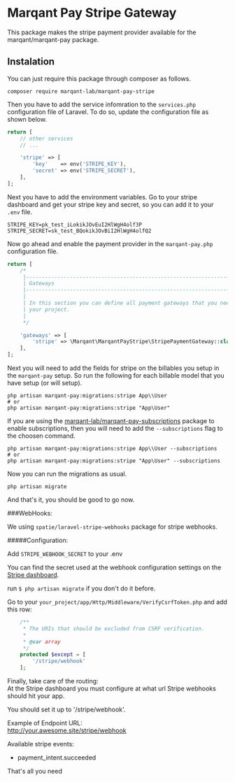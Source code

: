 # Marqant Pay Stripe Gateway

This package makes the stripe payment provider available for the marqant/marqant-pay package.

## Instalation

You can just require this package through composer as follows.

```shell script
composer require marqant-lab/marqant-pay-stripe
```

Then you have to add the service infomration to the `services.php` configuration file of Laravel. To do so, update
 the configuration file as shown below.
 
```php
return [
    // other services
    // ...

    'stripe' => [
        'key'    => env('STRIPE_KEY'),
        'secret' => env('STRIPE_SECRET'),
    ],
];
```

Next you have to add the environment variables. Go to your stripe dashboard and get your stripe key and secret, so
 you can add it to your `.env` file.

```dotenv
STRIPE_KEY=pk_test_iLokikJOvEuI2HlWgH4olf3P
STRIPE_SECRET=sk_test_BQokikJOvBiI2HlWgH4olfQ2
```

Now go ahead and enable the payment provider in the `marqant-pay.php` configuration file.

```php
return [
    /*
     |--------------------------------------------------------------------------
     | Gateways
     |--------------------------------------------------------------------------
     |
     | In this section you can define all payment gateways that you need for
     | your project.
     |
     */

    'gateways' => [
        'stripe' => \Marqant\MarqantPayStripe\StripePaymentGateway::class,
    ],
];
```

Next you will need to add the fields for stripe on the billables you setup in the `marqant-pay` setup. So run the
 following for each billable model that you have setup (or will setup).
 
```shell script
php artisan marqant-pay:migrations:stripe App\\User
# or
php artisan marqant-pay:migrations:stripe "App\User"
```

If you are using the [marqant-lab/marqant-pay-subscriptions](https://github.com/marqant-lab/marqant-pay-subscriptions
) package to enable subscriptions, then you will need to add the `--subscriptions` flag to the choosen command.
 
```shell script
php artisan marqant-pay:migrations:stripe App\\User --subscriptions
# or
php artisan marqant-pay:migrations:stripe "App\User" --subscriptions
```

Now you can run the migrations as usual.

```shell script
php artisan migrate
```

And that's it, you should be good to go now.

###WebHooks:

We using `spatie/laravel-stripe-webhooks` package for stripe webhooks.  

#####Configuration:  

Add `STRIPE_WEBHOOK_SECRET` to your .env  

You can find the secret used at the webhook 
configuration settings on the [Stripe dashboard](https://dashboard.stripe.com/account/webhooks).  

run `$ php artisan migrate` if you don't do it before.  

Go to your `your_project/app/Http/Middleware/VerifyCsrfToken.php` and add this row:  

```php
    /**
     * The URIs that should be excluded from CSRF verification.
     *
     * @var array
     */
    protected $except = [
        '/stripe/webhook'
    ];
```

Finally, take care of the routing:  
  At the Stripe dashboard you must configure at what url Stripe webhooks should hit your app.  

You should set it up to '/stripe/webhook'.  

Example of Endpoint URL:  
http://your.awesome.site/stripe/webhook  

Available stripe events:  
 - payment_intent.succeeded

That's all you need
